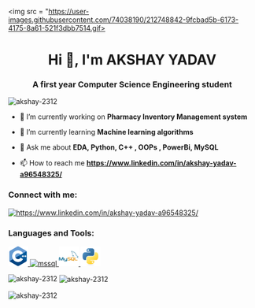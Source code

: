 <img src = "https://user-images.githubusercontent.com/74038190/212748842-9fcbad5b-6173-4175-8a61-521f3dbb7514.gif>
<h1 align="center">Hi 👋, I'm AKSHAY YADAV</h1>
<h3 align="center">A first year Computer Science Engineering student</h3>

<p align="left"> <img src="https://komarev.com/ghpvc/?username=akshay-2312&label=Profile%20views&color=0e75b6&style=flat" alt="akshay-2312" /> </p>

- 🔭 I’m currently working on **Pharmacy Inventory Management system**

- 🌱 I’m currently learning **Machine learning algorithms**

- 💬 Ask me about **EDA, Python, C++ , OOPs , PowerBi, MySQL**

- 📫 How to reach me **https://www.linkedin.com/in/akshay-yadav-a96548325/**

<h3 align="left">Connect with me:</h3>
<p align="left">
<a href="https://linkedin.com/in/https://www.linkedin.com/in/akshay-yadav-a96548325/" target="blank"><img align="center" src="https://raw.githubusercontent.com/rahuldkjain/github-profile-readme-generator/master/src/images/icons/Social/linked-in-alt.svg" alt="https://www.linkedin.com/in/akshay-yadav-a96548325/" height="30" width="40" /></a>
</p>

<h3 align="left">Languages and Tools:</h3>
<p align="left"> <a href="https://www.w3schools.com/cpp/" target="_blank" rel="noreferrer"> <img src="https://raw.githubusercontent.com/devicons/devicon/master/icons/cplusplus/cplusplus-original.svg" alt="cplusplus" width="40" height="40"/> </a> <a href="https://www.microsoft.com/en-us/sql-server" target="_blank" rel="noreferrer"> <img src="https://www.svgrepo.com/show/303229/microsoft-sql-server-logo.svg" alt="mssql" width="40" height="40"/> </a> <a href="https://www.mysql.com/" target="_blank" rel="noreferrer"> <img src="https://raw.githubusercontent.com/devicons/devicon/master/icons/mysql/mysql-original-wordmark.svg" alt="mysql" width="40" height="40"/> </a> <a href="https://www.python.org" target="_blank" rel="noreferrer"> <img src="https://raw.githubusercontent.com/devicons/devicon/master/icons/python/python-original.svg" alt="python" width="40" height="40"/> </a> </p>

<p><img align="left" src="https://github-readme-stats.vercel.app/api/top-langs?username=akshay-2312&show_icons=true&locale=en&layout=compact" alt="akshay-2312" /></p>

<p>&nbsp;<img align="center" src="https://github-readme-stats.vercel.app/api?username=akshay-2312&show_icons=true&locale=en" alt="akshay-2312" /></p>

<p><img align="center" src="https://github-readme-streak-stats.herokuapp.com/?user=akshay-2312&" alt="akshay-2312" /></p>
